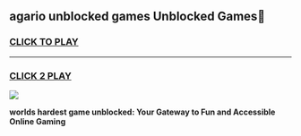 
## agario unblocked games Unblocked Games👋
<h3>
<a href="https://premium.freeplayer.one?title=agario_unblocked_games&ref=16F">CLICK TO PLAY</a></h3>
<hr>

<h3>
<a href="https://premium.freeplayer.one?title=agario_unblocked_games&ref=16F">CLICK 2 PLAY</a>
  
</h3>

<a href="https://premium.freeplayer.one?title=agario_unblocked_games&ref=16F/"><img src="https://clearcache.store/games.png"></a>


**worlds hardest game unblocked: Your Gateway to Fun and Accessible Online Gaming**
